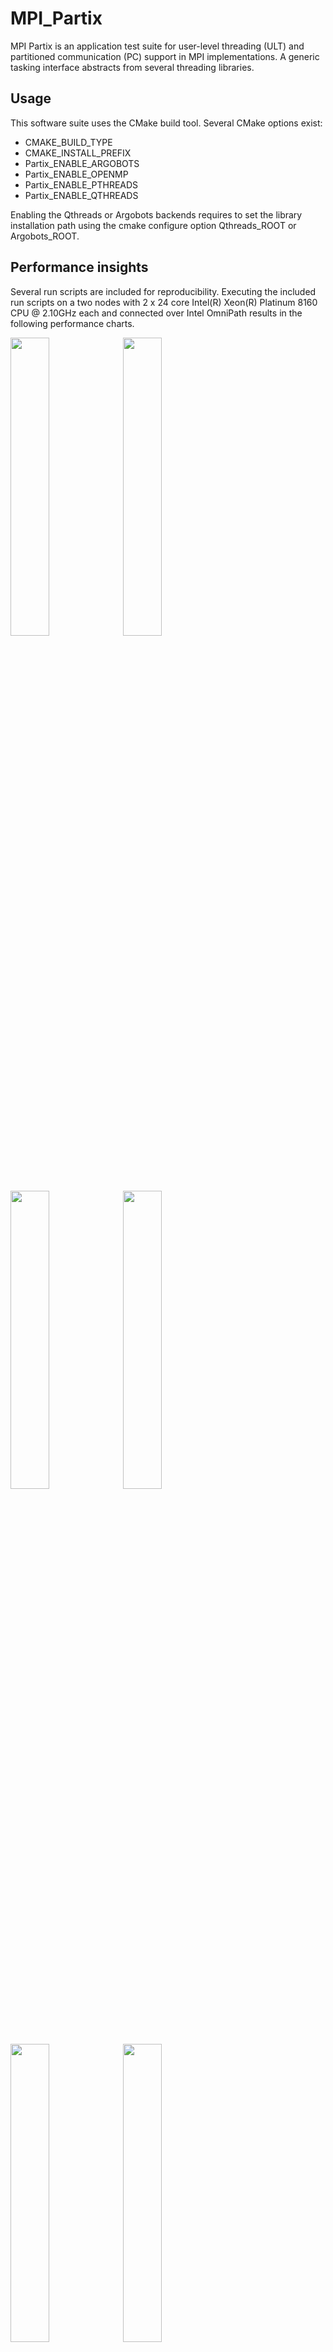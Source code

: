 # MPI_Partix

MPI Partix is an application test suite for user-level threading (ULT) and partitioned communication (PC) support in MPI implementations. A generic tasking interface abstracts from several threading libraries.

## Usage

This software suite uses the CMake build tool. Several CMake options exist:
- CMAKE_BUILD_TYPE
- CMAKE_INSTALL_PREFIX            
- Partix_ENABLE_ARGOBOTS
- Partix_ENABLE_OPENMP
- Partix_ENABLE_PTHREADS
- Partix_ENABLE_QTHREADS

Enabling the Qthreads or Argobots backends requires to set the library installation path using the cmake configure option Qthreads_ROOT or Argobots_ROOT.

## Performance insights

Several run scripts are included for reproducibility. Executing the included run scripts on a two nodes with 2 x 24 core Intel(R) Xeon(R) Platinum 8160 CPU @ 2.10GHz each and connected over Intel OmniPath results in the following performance charts.

<img src=https://user-images.githubusercontent.com/755191/160702328-028dc6c0-d311-44d0-965f-dff9b48b7b38.png width=35% height=35%>
<img src=https://user-images.githubusercontent.com/755191/160702337-d611741c-8037-4cb7-b3ae-39cf99a24acc.png width=35% height=35%>
<img src=https://user-images.githubusercontent.com/755191/160702340-21d76ecf-93c8-421c-8911-b72591e03ffe.png width=35% height=35%>
<img src=https://user-images.githubusercontent.com/755191/160702416-52e9c5d7-c4b2-4bbc-b4ac-adab7aadc2ec.png width=35% height=35%>

<img src=https://user-images.githubusercontent.com/755191/160702419-154bb29c-cbd0-4327-b2ff-ee206f40df40.png width=35% height=35%>
<img src=https://user-images.githubusercontent.com/755191/160702444-6aa59656-e604-4432-8cd5-ad1dfc2991d3.png width=35% height=35%>
<img src=https://user-images.githubusercontent.com/755191/160702445-1b152a3a-4530-48dc-82cc-6a2b55cde798.png width=35% height=35%>
<img src=https://user-images.githubusercontent.com/755191/160702448-bb932f44-c8ce-4a6a-bad8-7ff2d5386d87.png width=35% height=35%>


